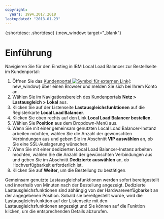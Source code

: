 ```yaml
---
copyright:
  years: 1994,2017,2018
lastupdated: "2018-01-23"
---
```


{:shortdesc: .shortdesc}
{:new_window: target="_blank"}

# Einführung
Navigieren Sie für den Einstieg in IBM Local Load Balancer zur Bestellseite im Kundenportal:

1. Öffnen Sie das [Kundenportal ![Symbol für externen Link](../../icons/launch-glyph.svg "Symbol für externen Link")](https://control.softlayer.com/){: new_window} über einen Browser und melden Sie sich bei Ihrem Konto an.
2. Wählen Sie im Navigationsbereich des Kundenportals **Netz > Lastausgleich > Lokal** aus.
3. Klicken Sie auf der Listenseite **Lastausgleichsfunktionen** auf die Registerkarte **Local Load Balancer**.
4. Klicken Sie oben rechts auf den Link **Local Load Balancer bestellen**.
5. Wählen Sie **Position** aus dem Dropdown-Menü aus.
6. Wenn Sie mit einer gemeinsam genutzten Local Load Balancer-Instanz arbeiten möchten, wählen Sie die Anzahl der gewünschten Verbindungen aus und geben Sie im Abschnitt **VIP auswählen** an, ob Sie eine SSL-Auslagerung wünschen.
7. Wenn Sie mit einer dedizierten Local Load Balancer-Instanz arbeiten möchten, wählen Sie die Anzahl der gewünschten Verbindungen aus und geben Sie im Abschnitt **Dedizierte auswählen** an, ob Hochverfügbarkeit erforderlich ist.
8. Klicken Sie auf **Weiter**, um die Bestellung zu bestätigen.

Gemeinsam genutzte Lastausgleichsfunktionen werden sofort bereitgestellt und innerhalb von Minuten nach der Bestellung angezeigt. Dedizierte Lastausgleichsfunktionen sind abhängig von der Hardwareverfügbarkeit an der angegebenen Position. Sobald sie bereitgestellt wurde, wird die Lastausgleichsfunktion auf der Listenseite mit den Lastausgleichsfunktionen angezeigt und Sie können auf die Funktion klicken, um die entsprechenden Details abzurufen.
